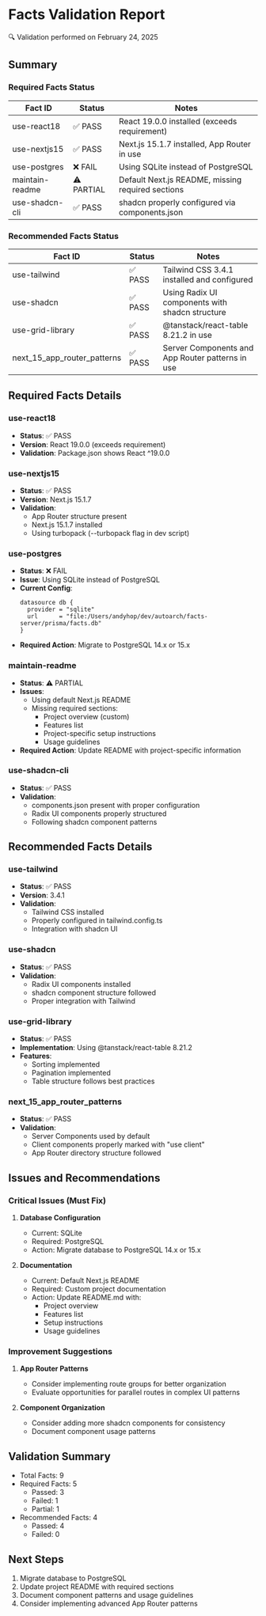 # Facts Validation Report

🔍 Validation performed on February 24, 2025

## Summary

### Required Facts Status

| Fact ID | Status | Notes |
|---------|--------|-------|
| use-react18 | ✅ PASS | React 19.0.0 installed (exceeds requirement) |
| use-nextjs15 | ✅ PASS | Next.js 15.1.7 installed, App Router in use |
| use-postgres | ❌ FAIL | Using SQLite instead of PostgreSQL |
| maintain-readme | ⚠️ PARTIAL | Default Next.js README, missing required sections |
| use-shadcn-cli | ✅ PASS | shadcn properly configured via components.json |

### Recommended Facts Status

| Fact ID | Status | Notes |
|---------|--------|-------|
| use-tailwind | ✅ PASS | Tailwind CSS 3.4.1 installed and configured |
| use-shadcn | ✅ PASS | Using Radix UI components with shadcn structure |
| use-grid-library | ✅ PASS | @tanstack/react-table 8.21.2 in use |
| next_15_app_router_patterns | ✅ PASS | Server Components and App Router patterns in use |

## Required Facts Details

### use-react18
- **Status**: ✅ PASS
- **Version**: React 19.0.0 (exceeds requirement)
- **Validation**: Package.json shows React ^19.0.0

### use-nextjs15
- **Status**: ✅ PASS
- **Version**: Next.js 15.1.7
- **Validation**:
  - App Router structure present
  - Next.js 15.1.7 installed
  - Using turbopack (--turbopack flag in dev script)

### use-postgres
- **Status**: ❌ FAIL
- **Issue**: Using SQLite instead of PostgreSQL
- **Current Config**: 
  ```prisma
  datasource db {
    provider = "sqlite"
    url      = "file:/Users/andyhop/dev/autoarch/facts-server/prisma/facts.db"
  }
  ```
- **Required Action**: Migrate to PostgreSQL 14.x or 15.x

### maintain-readme
- **Status**: ⚠️ PARTIAL
- **Issues**:
  - Using default Next.js README
  - Missing required sections:
    - Project overview (custom)
    - Features list
    - Project-specific setup instructions
    - Usage guidelines
- **Required Action**: Update README with project-specific information

### use-shadcn-cli
- **Status**: ✅ PASS
- **Validation**:
  - components.json present with proper configuration
  - Radix UI components properly structured
  - Following shadcn component patterns

## Recommended Facts Details

### use-tailwind
- **Status**: ✅ PASS
- **Version**: 3.4.1
- **Validation**:
  - Tailwind CSS installed
  - Properly configured in tailwind.config.ts
  - Integration with shadcn UI

### use-shadcn
- **Status**: ✅ PASS
- **Validation**:
  - Radix UI components installed
  - shadcn component structure followed
  - Proper integration with Tailwind

### use-grid-library
- **Status**: ✅ PASS
- **Implementation**: Using @tanstack/react-table 8.21.2
- **Features**:
  - Sorting implemented
  - Pagination implemented
  - Table structure follows best practices

### next_15_app_router_patterns
- **Status**: ✅ PASS
- **Validation**:
  - Server Components used by default
  - Client components properly marked with "use client"
  - App Router directory structure followed

## Issues and Recommendations

### Critical Issues (Must Fix)
1. **Database Configuration**
   - Current: SQLite
   - Required: PostgreSQL
   - Action: Migrate database to PostgreSQL 14.x or 15.x

2. **Documentation**
   - Current: Default Next.js README
   - Required: Custom project documentation
   - Action: Update README.md with:
     - Project overview
     - Features list
     - Setup instructions
     - Usage guidelines

### Improvement Suggestions
1. **App Router Patterns**
   - Consider implementing route groups for better organization
   - Evaluate opportunities for parallel routes in complex UI patterns

2. **Component Organization**
   - Consider adding more shadcn components for consistency
   - Document component usage patterns

## Validation Summary
- Total Facts: 9
- Required Facts: 5
  - Passed: 3
  - Failed: 1
  - Partial: 1
- Recommended Facts: 4
  - Passed: 4
  - Failed: 0

## Next Steps
1. Migrate database to PostgreSQL
2. Update project README with required sections
3. Document component patterns and usage guidelines
4. Consider implementing advanced App Router patterns
